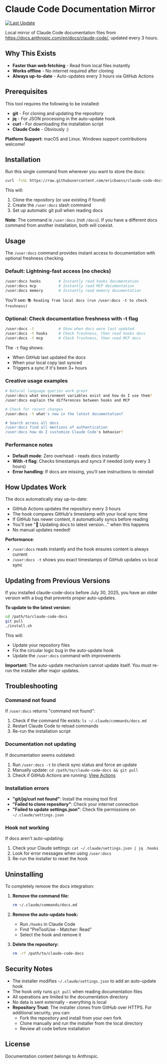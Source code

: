 # Claude Code Documentation Mirror

[![Last Update](https://img.shields.io/github/last-commit/ericbuess/claude-code-docs/main.svg?label=docs%20updated)](https://github.com/ericbuess/claude-code-docs/commits/main)

Local mirror of Claude Code documentation files from https://docs.anthropic.com/en/docs/claude-code/, updated every 3 hours.

## Why This Exists

- **Faster than web fetching** - Read from local files instantly
- **Works offline** - No internet required after cloning
- **Always up-to-date** - Auto-updates every 3 hours via GitHub Actions

## Prerequisites

This tool requires the following to be installed:
- **git** - For cloning and updating the repository
- **jq** - For JSON processing in the auto-update hook
- **curl** - For downloading the installation script
- **Claude Code** - Obviously :)

**Platform Support**: macOS and Linux. Windows support contributions welcome!

## Installation

Run this single command from wherever you want to store the docs:

```bash
curl -fsSL https://raw.githubusercontent.com/ericbuess/claude-code-docs/main/install.sh | bash
```

This will:
1. Clone the repository (or use existing if found)
2. Create the `/user:docs` slash command
3. Set up automatic git pull when reading docs

**Note**: The command is `/user:docs` (not `/docs`). If you have a different docs command from another installation, both will coexist.

## Usage

The `/user:docs` command provides instant access to documentation with optional freshness checking.

### Default: Lightning-fast access (no checks)
```bash
/user:docs hooks        # Instantly read hooks documentation
/user:docs mcp          # Instantly read MCP documentation  
/user:docs memory       # Instantly read memory documentation
```

You'll see: `📚 Reading from local docs (run /user:docs -t to check freshness)`

### Optional: Check documentation freshness with -t flag
```bash
/user:docs -t           # Show when docs were last updated
/user:docs -t hooks     # Check freshness, then read hooks docs
/user:docs -t mcp       # Check freshness, then read MCP docs
```

The `-t` flag shows:
- When GitHub last updated the docs
- When your local copy last synced
- Triggers a sync if it's been 3+ hours

### Creative usage examples
```bash
# Natural language queries work great
/user:docs what environment variables exist and how do I use them?
/user:docs explain the differences between hooks and MCP

# Check for recent changes
/user:docs -t what's new in the latest documentation?

# Search across all docs
/user:docs find all mentions of authentication
/user:docs how do I customize Claude Code's behavior?
```

### Performance notes
- **Default mode**: Zero overhead - reads docs instantly
- **With -t flag**: Checks timestamps and syncs if needed (only every 3 hours)
- **Error handling**: If docs are missing, you'll see instructions to reinstall

## How Updates Work

The docs automatically stay up-to-date:
- GitHub Actions updates the repository every 3 hours
- The hook compares GitHub's timestamp with your local sync time
- If GitHub has newer content, it automatically syncs before reading
- You'll see "🔄 Updating docs to latest version..." when this happens
- No manual updates needed!

**Performance**: 
- `/user:docs` reads instantly and the hook ensures content is always current
- `/user:docs -t` shows you exact timestamps of GitHub updates vs local sync

## Updating from Previous Versions

If you installed claude-code-docs before July 30, 2025, you have an older version with a bug that prevents proper auto-updates. 

**To update to the latest version:**
```bash
cd /path/to/claude-code-docs
git pull
./install.sh
```

This will:
- Update your repository files
- Fix the circular logic bug in the auto-update hook
- Update the `/user:docs` command with improvements

**Important:** The auto-update mechanism cannot update itself. You must re-run the installer after major updates.

## Troubleshooting

### Command not found
If `/user:docs` returns "command not found":
1. Check if the command file exists: `ls ~/.claude/commands/docs.md`
2. Restart Claude Code to reload commands
3. Re-run the installation script

### Documentation not updating
If documentation seems outdated:
1. Run `/user:docs -t` to check sync status and force an update
2. Manually update: `cd /path/to/claude-code-docs && git pull`
3. Check if GitHub Actions are running: [View Actions](https://github.com/ericbuess/claude-code-docs/actions)

### Installation errors
- **"git/jq/curl not found"**: Install the missing tool first
- **"Failed to clone repository"**: Check your internet connection
- **"Failed to update settings.json"**: Check file permissions on `~/.claude/settings.json`

### Hook not working
If docs aren't auto-updating:
1. Check your Claude settings: `cat ~/.claude/settings.json | jq .hooks`
2. Look for error messages when using `/user:docs`
3. Re-run the installer to reset the hook

## Uninstalling

To completely remove the docs integration:

1. **Remove the command file:**
   ```bash
   rm ~/.claude/commands/docs.md
   ```

2. **Remove the auto-update hook:**
   - Run `/hooks` in Claude Code
   - Find "PreToolUse - Matcher: Read"
   - Select the hook and remove it

3. **Delete the repository:**
   ```bash
   rm -rf /path/to/claude-code-docs
   ```

## Security Notes

- The installer modifies `~/.claude/settings.json` to add an auto-update hook
- The hook only runs `git pull` when reading documentation files
- All operations are limited to the documentation directory
- No data is sent externally - everything is local
- **Repository Trust**: The installer clones from GitHub over HTTPS. For additional security, you can:
  - Fork the repository and install from your own fork
  - Clone manually and run the installer from the local directory
  - Review all code before installation

## License

Documentation content belongs to Anthropic.